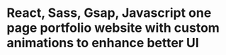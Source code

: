 # React, Sass, Gsap, Javascript one page portfolio website with custom animations to enhance better UI
